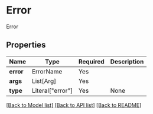 # Error

Error

## Properties
| Name | Type | Required | Description |
| ------------ | ------------- | ------------- | ------------- |
**error** | ErrorName | Yes |  |
**args** | List[Arg] | Yes |  |
**type** | Literal["error"] | Yes | None |


[[Back to Model list]](../../../README.md#models-v1-link) [[Back to API list]](../../../README.md#documentation-for-api-endpoints) [[Back to README]](../../../README.md)
